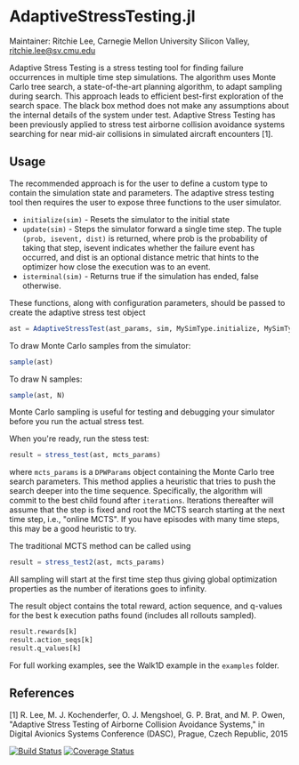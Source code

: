 # AdaptiveStressTesting.jl

Maintainer: Ritchie Lee, Carnegie Mellon University Silicon Valley, ritchie.lee@sv.cmu.edu

Adaptive Stress Testing is a stress testing tool for finding failure occurrences in multiple time step simulations.  The algorithm uses Monte Carlo tree search, a state-of-the-art planning algorithm, to adapt sampling during search.  This approach leads to efficient best-first exploration of the search space.  The black box method does not make any assumptions about the internal details of the system under test.  Adaptive Stress Testing has been previously applied to stress test airborne collision avoidance systems searching for near mid-air collisions in simulated aircraft encounters [1].   

## Usage

The recommended approach is for the user to define a custom type to contain the simulation state and parameters.  The adaptive stress testing tool then requires the user to expose three functions to the user simulator.
* ``initialize(sim)`` - Resets the simulator to the initial state
* ``update(sim)`` - Steps the simulator forward a single time step.  The tuple ``(prob, isevent, dist)`` is returned, where prob is the probability of taking that step, isevent indicates whether the failure event has occurred, and dist is an optional distance metric that hints to the optimizer how close the execution was to an event.
* ``isterminal(sim)`` - Returns true if the simulation has ended, false otherwise. 

These functions, along with configuration parameters, should be passed to create the adaptive stress test object 
```julia
ast = AdaptiveStressTest(ast_params, sim, MySimType.initialize, MySimType.update, MySimType.isterminal)
```

To draw Monte Carlo samples from the simulator:
```julia
sample(ast)
```
To draw N samples:
```julia
sample(ast, N)
```
Monte Carlo sampling is useful for testing and debugging your simulator before you run the actual stress test. 

When you're ready, run the stess test:
```julia
result = stress_test(ast, mcts_params)
```
where ``mcts_params`` is a ``DPWParams`` object containing the Monte Carlo tree search parameters.  This method applies a heuristic that tries to push the search deeper into the time sequence.  Specifically, the algorithm will commit to the best child found after ``iterations``.  Iterations thereafter will assume that the step is fixed and root the MCTS search starting at the next time step, i.e., "online MCTS".  If you have episodes with many time steps, this may be a good heuristic to try.

The traditional MCTS method can be called using
```julia
result = stress_test2(ast, mcts_params)
```
All sampling will start at the first time step thus giving global optimization properties as the number of iterations goes to infinity.

The result object contains the total reward, action sequence, and q-values for the best k execution paths found (includes all rollouts sampled). 
```julia
result.rewards[k]
result.action_seqs[k]
result.q_values[k]
```

For full working examples, see the Walk1D example in the ``examples`` folder. 

## References

[1] R. Lee, M. J. Kochenderfer, O. J. Mengshoel, G. P. Brat, and M. P. Owen, "Adaptive Stress Testing of Airborne Collision Avoidance Systems," in Digital Avionics Systems Conference (DASC), Prague, Czech Republic, 2015 

[![Build Status](https://travis-ci.org/sisl/AdaptiveStressTesting.jl.svg?branch=master)](https://travis-ci.org/sisl/AdaptiveStressTesting.jl)
[![Coverage Status](https://coveralls.io/repos/sisl/AdaptiveStressTesting.jl/badge.svg)](https://coveralls.io/r/sisl/AdaptiveStressTesting.jl)

